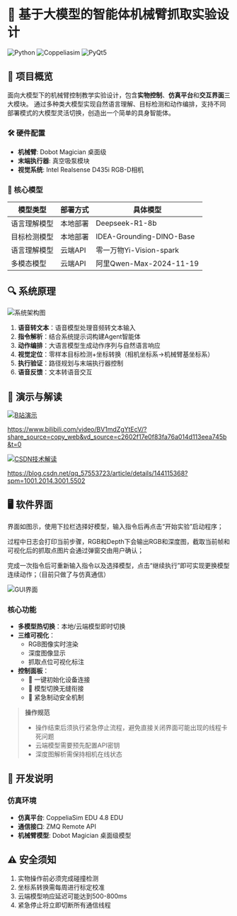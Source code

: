 # 🤖 基于大模型的智能体机械臂抓取实验设计

<img src="https://img.shields.io/badge/Python-3.10%2B-blue" alt="Python"> <img src="https://img.shields.io/badge/Simulator-Coppeliasim%204.8 EDU-orange" alt="Coppeliasim"> <img src="https://img.shields.io/badge/Framework-PyQt5-green" alt="PyQt5">

## 🌟 项目概览
面向大模型下的机械臂控制教学实验设计，包含**实物控制**、**仿真平台**和**交互界面**三大模块。
通过多种类大模型实现自然语言理解、目标检测和动作编排，支持不同部署模式的大模型灵活切换，创造出一个简单的具身智能体。

### 🛠️ 硬件配置
- **机械臂**: Dobot Magician 桌面级
- **末端执行器**: 真空吸泵模块
- **视觉系统**: Intel Realsense D435i RGB-D相机

### 🧠 核心模型
| 模型类型                | 部署方式       | 具体模型                          |
|-------------------------|----------------|-----------------------------------|
| 语言理解模型            | 本地部署       | Deepseek-R1-8b                    |
| 目标检测模型            | 本地部署       | IDEA-Grounding-DINO-Base          |
| 语言理解模型            | 云端API        | 零一万物Yi-Vision-spark           |
| 多模态模型              | 云端API        | 阿里Qwen-Max-2024-11-19           |

## 🔍 系统原理
![系统架构图](https://github.com/user-attachments/assets/f359bd83-0fe2-48b7-aded-279b89cb3d72)

1. **语音转文本**：语音模型处理音频转文本输入
2. **指令解析**：结合系统提示词构建Agent智能体
3. **动作编排**：大语言模型生成动作序列与自然语言响应
4. **视觉定位**：零样本目标检测+坐标转换（相机坐标系→机械臂基坐标系）
5. **执行验证**：路径规划与末端执行器控制
6. **语音反馈**：文本转语音交互

## 🎥 演示与解读

[![B站演示](https://img.shields.io/badge/Bilibili-演示视频-00A1D6)](https://www.bilibili.com/video/BV1mdZgYtEcV/?share_source=copy_web&vd_source=c2602f17e0f83fa76a014d113eea745b&t=0) 

https://www.bilibili.com/video/BV1mdZgYtEcV/?share_source=copy_web&vd_source=c2602f17e0f83fa76a014d113eea745b&t=0

[![CSDN技术解读](https://img.shields.io/badge/CSDN-技术解析-FF0000)](https://blog.csdn.net/qq_57553723/article/details/144115368?spm=1001.2014.3001.5502)


https://blog.csdn.net/qq_57553723/article/details/144115368?spm=1001.2014.3001.5502

## 🖥️ 软件界面

界面如图示，使用下拉栏选择好模型，输入指令后再点击“开始实验”启动程序；

过程中日志会打印当前步骤，RGB和Depth下会输出RGB和深度图，截取当前帧和可视化后的抓取点图片会通过弹窗交由用户确认；

完成一次指令后可重新输入指令以及选择模型，点击“继续执行”即可实现更换模型连续动作；（目前只做了与仿真通信）

![GUI界面](https://github.com/user-attachments/assets/fd5b5dd4-f71a-4f7d-b365-2806e9006841)

### 核心功能
- **多模型热切换**：本地/云端模型即时切换
- **三维可视化**：
  - RGB图像实时渲染
  - 深度图像显示
  - 抓取点位可视化标注
- **控制面板**：
  - 🚀 一键初始化设备连接
  - 🔄 模型切换无缝衔接
  - 🛑 紧急制动安全机制

> **操作规范**  
> - 操作结束后须执行紧急停止流程，避免直接关闭界面可能出现的线程卡死问题  
> - 云端模型需要预先配置API密钥  
> - 深度图解析需保持相机在线状态  

## 📜 开发说明
### 仿真环境
- **仿真平台**: CoppeliaSim EDU 4.8 EDU
- **通信接口**: ZMQ Remote API
- **机械臂模型**: Dobot Magician 桌面级模型


## ⚠️ 安全须知
1. 实物操作前必须完成碰撞检测
2. 坐标系转换需每周进行标定校准
3. 云端模型响应延迟可能达到500-800ms
4. 紧急停止将立即切断所有通信线程

